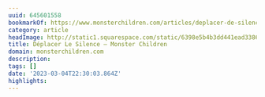 ```yaml
---
uuid: 645601558
bookmarkOf: https://www.monsterchildren.com/articles/deplacer-de-silence-with-lola-mignot
category: article
headImage: http://static1.squarespace.com/static/6398e5b4b3dd441ead33860a/t/63f438e7bb806c510d745f32/1676949749077/Captura+de+pantalla+2023-02-14+a+las+0.18.08.png?format=1500w
title: Déplacer Le Silence — Monster Children
domain: monsterchildren.com
description: 
tags: []
date: '2023-03-04T22:30:03.864Z'
highlights: 
---
```




